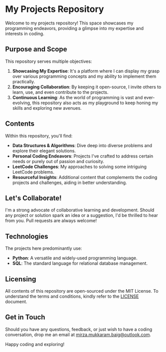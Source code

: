 # My Projects Repository

Welcome to my projects repository! This space showcases my programming endeavors, providing a glimpse into my expertise and interests in coding.

## Purpose and Scope

This repository serves multiple objectives:

1. **Showcasing My Expertise**: It's a platform where I can display my grasp over various programming concepts and my ability to implement them practically.
2. **Encouraging Collaboration**: By keeping it open-source, I invite others to learn, use, and even contribute to the projects.
3. **Continuous Learning**: As the world of programming is vast and ever-evolving, this repository also acts as my playground to keep honing my skills and exploring new avenues.

## Contents

Within this repository, you'll find:

- **Data Structures & Algorithms**: Dive deep into diverse problems and explore their elegant solutions.
- **Personal Coding Endeavors**: Projects I've crafted to address certain needs or purely out of passion and curiosity.
- **LeetCode Challenges**: My approaches to solving some intriguing LeetCode problems.
- **Resourceful Insights**: Additional content that complements the coding projects and challenges, aiding in better understanding.

## Let's Collaborate!

I'm a strong advocate of collaborative learning and development. Should any project or solution spark an idea or a suggestion, I'd be thrilled to hear from you. Pull requests are always welcome!

## Technologies

The projects here predominantly use:

- **Python**: A versatile and widely-used programming language.
- **SQL**: The standard language for relational database management.

## Licensing

All contents of this repository are open-sourced under the MIT License. To understand the terms and conditions, kindly refer to the [LICENSE](LICENSE) document.

## Get in Touch

Should you have any questions, feedback, or just wish to have a coding conversation, drop me an email at [mirza.mukkaram.baig@outlook.com](mailto:mirza.mukkaram.baig@outlook.com).

Happy coding and exploring!